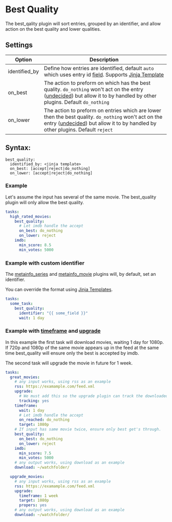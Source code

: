 # Best Quality
The best_qality plugin will sort entries, grouped by an identifier, and allow action on the best quality and lower qualities. 

## Settings

| **Option** | **Description** |
| --- | --- |
| identified_by | Define how entries are identified, default `auto` which uses entry id [field](https://flexget.com/Entry). Supports [Jinja Template](https://flexget.com/Jinja) |
| on_best | The action to preform on which has the best quality. `do_nothing` won't act on the entry ([undecided](https://flexget.com/FilterOperations))  but allow it to by handled by other plugins. Default `do_nothing` |
| on_lower | The action to preform on entries which are lower then the best quality. `do_nothing` won't act on the entry ([undecided](https://flexget.com/FilterOperations))  but allow it to by handled by other plugins. Default `reject` |


## Syntax:

```
best_quality:
  identified_by: <jinja template>
  on_best: [accept|reject|do_nothing]
  on_lower: [accept|reject|do_nothing]
```

### Example

Let's assume the input has several of the same movie. The best_quality plugin will only allow the best quality.

```yaml
tasks:
  high_rated_movies:
    best_quality:
      # Let imdb handle the accept
      on_best: do_nothing
      on_lower: reject
    imdb:
      min_score: 8.5
      min_votes: 5000
```

### Example with custom identifier

The [metainfo_series](https://flexget.com/Plugins/metainfo_series) and [metainfo_movie](https://flexget.com/Plugins/metainfo_movie) plugins will, by default, set an identifier.

You can override the format using [Jinja Templates](https://flexget.com/Jinja).

```yaml
tasks:
  some_task:
    best_quality:
      identifier: "{{ some_field }}"
      wait: 1 day
```

### Example with [timeframe](https://flexget.com/Plugins/timeframe) and [upgrade](https://flexget.com/Plugins/upgrade)

In this example the first task will download movies, waiting 1 day for 1080p. If 720p and 1080p of the same movie appears up in the feed at the same time best_quality will ensure only the best is accepted by imdb.

The second task will upgrade the movie in future for 1 week.

```yaml
tasks:
  great_movies:
    # any input works, using rss as an example
    rss: https://examample.com/feed.xml
    upgrade:
      # We must add this so the upgrade plugin can track the downloaded qualities
      tracking: yes
    timeframe:
      wait: 1 day
      # Let imdb handle the accept
      on_reached: do_nothing
      target: 1080p
    # If input has same movie twice, ensure only best get's through.
    best_quality:
      on_best: do_nothing
      on_lower: reject
    imdb:
      min_score: 7.5
      min_votes: 5000
    # any output works, using download as an example
    download: ~/watchfolder/

  upgrade_movies:
    # any input works, using rss as an example
    rss: https://examample.com/feed.xml
    upgrade:
      timeframe: 1 week
      target: 1080p
      propers: yes
    # any output works, using download as an example
    download: ~/watchfolder/
```
